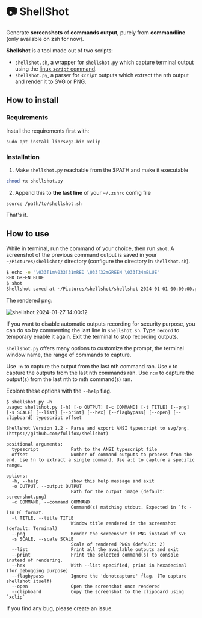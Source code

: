 # 📷 ShellShot

Generate **screenshots** of **commands output**, purely from **commandline** (only available on zsh for now).

**Shellshot** is a tool made out of two scripts:
- `shellshot.sh`, a wrapper for `shellshot.py` which capture terminal output using the [linux *`script`* command](https://man7.org/linux/man-pages/man1/script.1.html).
- `shellshot.py`, a parser for *`script`* outputs which extract the nth output and render it to SVG or PNG.

## How to install
### Requirements

Install the requirements first with:
```
sudo apt install librsvg2-bin xclip
```

### Installation
1. Make `shellshot.py` reachable from the $PATH and make it executable
```bash
chmod +x shellshot.py
```

2. Append this to **the last line** of your `~/.zshrc` config file
```
source /path/to/shellshot.sh
```

That's it.

## How to use
While in terminal, run the command of your choice, then run `shot`. A screenshot of the previous command output is saved in your `~/Pictures/shellshot/` directory (configure the directory in `shellshot.sh`).

```bash
$ echo -e "\033[1m\033[31mRED \033[32mGREEN \033[34mBLUE"
RED GREEN BLUE
$ shot
Shellshot saved at ~/Pictures/shellshot/shellshot 2024-01-01 00:00:00.png
```

The rendered png:

![shellshot 2024-01-27 14:00:12](https://github.com/fullfox/shellshot/assets/31577231/982d125e-9e01-4755-a7ed-4835322aec78)

If you want to disable automatic outputs recording for security purpose, you can do so by commenting the last line in `shellshot.sh`. Type `record` to temporary enable it again.
Exit the terminal to stop recording outputs.

`shellshot.py` offers many options to customize the prompt, the terminal window name, the range of commands to capture.

Use `!n` to capture the output from the last nth command ran.
Use `n` to capture the outputs from the last nth commands ran.
Use `n:m` to capture the output(s) from the last nth to mth command(s) ran.

Explore these options with the `--help` flag.

```
$ shellshot.py -h
usage: shellshot.py [-h] [-o OUTPUT] [-c COMMAND] [-t TITLE] [--png] [-s SCALE] [--list] [--print] [--hex] [--flagbypass] [--open] [--clipboard] typescript offset

Shellshot Version 1.2 - Parse and export ANSI typescript to svg/png. (https://github.com/fullfox/shellshot)

positional arguments:
  typescript            Path to the ANSI typescript file
  offset                Number of command outputs to process from the end. Use !n to extract a single command. Use a:b to capture a specific range.

options:
  -h, --help            show this help message and exit
  -o OUTPUT, --output OUTPUT
                        Path for the output image (default: screenshot.png)
  -c COMMAND, --command COMMAND
                        Command(s) matching stdout. Expected in `fc -lIn 0` format.
  -t TITLE, --title TITLE
                        Window title rendered in the screenshot (default: Terminal)
  --png                 Render the screenshot in PNG instead of SVG
  -s SCALE, --scale SCALE
                        Scale of rendered PNGs (default: 2)
  --list                Print all the available outputs and exit
  --print               Print the selected command(s) to console instead of rendering.
  --hex                 With --list specified, print in hexadecimal (for debugging purpose)
  --flagbypass          Ignore the 'donotcapture' flag. (To capture shellshot itself)
  --open                Open the screenshot once rendered
  --clipboard           Copy the screenshot to the clipboard using `xclip`
```

If you find any bug, please create an issue.
